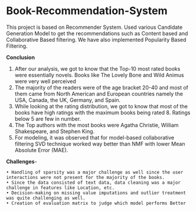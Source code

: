 # Book-Recommendation-System
This project is based on Recommender System. Used various Candidate Generation Model to get the recommendations such as Content based and Collaborative Based filtering. We have also implemented Popularity Based Filtering.

**Conclusion**

1. After our analysis, we got to know that the Top-10 most rated books were essentially novels. Books like The Lovely Bone and Wild Animus were very well perceived
2. The majority of the readers were of the age bracket 20-40 and most of them came from North American and European countries namely the USA, Canada, the UK, Germany, and Spain.
3. While looking at the rating distribution, we got to know that most of the books have high ratings with the maximum books being rated 8. Ratings below 5 are few in number.
4. The Top authors with the most books were Agatha Christie, William Shakespeare, and Stephen King.
5. For modeling, it was observed that for model-based collaborative filtering SVD technique worked way better than NMF with lower Mean Absolute Error (MAE).

**Challenges**-

    • Handling of sparsity was a major challenge as well since the user interactions were not present for the majority of the books.
    • Since the data consisted of text data, data cleaning was a major challenge in features like Location, etc.
    • Decision-making on missing value imputations and outlier treatment was quite challenging as well.
    • Creation of evaluation matrix to judge which model performs Better
